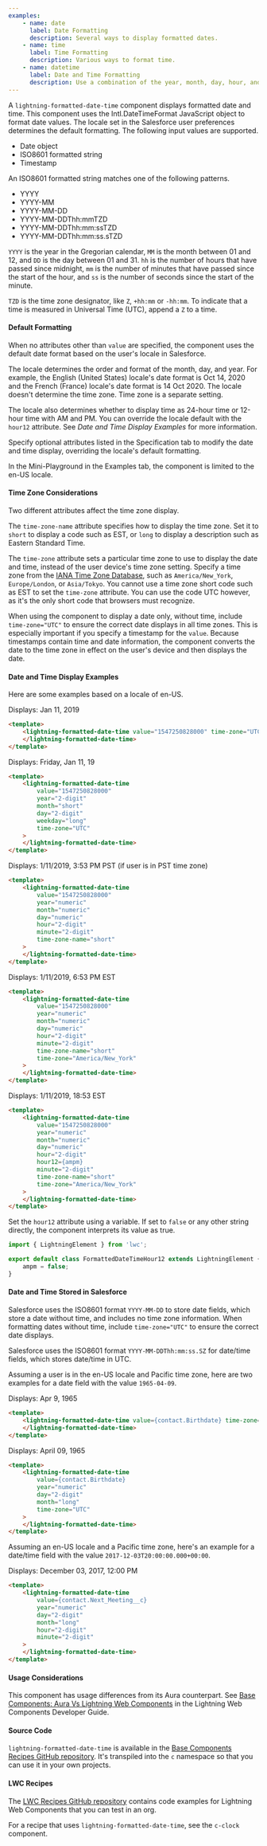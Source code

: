 ```yaml
---
examples:
    - name: date
      label: Date Formatting
      description: Several ways to display formatted dates.
    - name: time
      label: Time Formatting
      description: Various ways to format time.
    - name: datetime
      label: Date and Time Formatting
      description: Use a combination of the year, month, day, hour, and minute attributes, among others, to customize date and time.
---
```


A `lightning-formatted-date-time` component displays formatted date and time.
This component uses the Intl.DateTimeFormat JavaScript object to format date
values. The locale set in the Salesforce user preferences determines the
default formatting. The following input values are supported.

-   Date object
-   ISO8601 formatted string
-   Timestamp

An ISO8601 formatted string matches one of the following patterns.

-   YYYY
-   YYYY-MM
-   YYYY-MM-DD
-   YYYY-MM-DDThh:mmTZD
-   YYYY-MM-DDThh:mm:ssTZD
-   YYYY-MM-DDThh:mm:ss.sTZD

`YYYY` is the year in the Gregorian calendar, `MM` is the month between 01 and
12, and `DD` is the day between 01 and 31. `hh` is the number of hours that
have passed since midnight, `mm` is the number of minutes that have passed
since the start of the hour, and `ss` is the number of seconds since the start
of the minute.

`TZD` is the time zone designator, like `Z`, `+hh:mm` or `-hh:mm`. To indicate
that a time is measured in Universal Time (UTC), append a `Z` to a time.

#### Default Formatting

When no attributes other than `value`
are specified, the component uses the default date format based on the user's locale in Salesforce.

The locale determines the order and format of the month, day, and year. For example, the English (United States) locale's date format is Oct 14, 2020 and the French (France) locale's date format is 14 Oct 2020. The locale doesn't determine the time zone. Time zone is a separate setting.

The locale also determines whether to display time as 24-hour time or 12-hour time with AM and PM. You can override the locale default with the `hour12` attribute. See _Date and Time Display Examples_ for more information.

Specify optional attributes listed in the Specification tab to modify the date and time display, overriding the locale's default formatting.

In the Mini-Playground in the Examples tab, the component is limited to the en-US locale.

#### Time Zone Considerations

Two different attributes affect the time zone display.

The `time-zone-name` attribute specifies how to display the time zone. Set it to `short` to display
a code such as EST, or `long` to display a description such as Eastern Standard Time.

The `time-zone` attribute sets a particular time zone to use to display the date and time,
instead of the user device's time zone setting. Specify a
time zone from the [IANA Time Zone Database](https://www.iana.org/time-zones), such as
`America/New_York`, `Europe/London`, or `Asia/Tokyo`. You cannot use a time zone short code such as
EST to set the `time-zone` attribute. You can use the code UTC however, as it's the only short code that browsers
must recognize.

When using the component to display a date only, without time, include `time-zone="UTC"` to ensure the correct date displays
in all time zones. This is especially important if you specify a timestamp for the `value`. Because timestamps contain time and date information, the component converts the date to the time zone in effect on the user's device and then displays the date.

#### Date and Time Display Examples

Here are some examples based on a locale of en-US.

Displays: Jan 11, 2019

```html
<template>
    <lightning-formatted-date-time value="1547250828000" time-zone="UTC">
    </lightning-formatted-date-time>
</template>
```

Displays: Friday, Jan 11, 19

```html
<template>
    <lightning-formatted-date-time
        value="1547250828000"
        year="2-digit"
        month="short"
        day="2-digit"
        weekday="long"
        time-zone="UTC"
    >
    </lightning-formatted-date-time>
</template>
```

Displays: 1/11/2019, 3:53 PM PST (if user is in PST time zone)

```html
<template>
    <lightning-formatted-date-time
        value="1547250828000"
        year="numeric"
        month="numeric"
        day="numeric"
        hour="2-digit"
        minute="2-digit"
        time-zone-name="short"
    >
    </lightning-formatted-date-time>
</template>
```

Displays: 1/11/2019, 6:53 PM EST

```html
<template>
    <lightning-formatted-date-time
        value="1547250828000"
        year="numeric"
        month="numeric"
        day="numeric"
        hour="2-digit"
        minute="2-digit"
        time-zone-name="short"
        time-zone="America/New_York"
    >
    </lightning-formatted-date-time>
</template>
```

Displays: 1/11/2019, 18:53 EST

```html
<template>
    <lightning-formatted-date-time
        value="1547250828000"
        year="numeric"
        month="numeric"
        day="numeric"
        hour="2-digit"
        hour12={ampm}
        minute="2-digit"
        time-zone-name="short"
        time-zone="America/New_York"
    >
    </lightning-formatted-date-time>
</template>
```

Set the `hour12` attribute using a variable. If set to `false` or any other string directly, the component interprets its value as true.

```js
import { LightningElement } from 'lwc';

export default class FormattedDateTimeHour12 extends LightningElement {
    ampm = false;
}
```

#### Date and Time Stored in Salesforce

Salesforce uses the ISO8601 format `YYYY-MM-DD` to store date fields, which store a date without time, and includes no time zone information.
When formatting dates without time, include `time-zone="UTC"` to ensure the correct date displays.

Salesforce uses the ISO8601 format `YYYY-MM-DDThh:mm:ss.SZ` for date/time fields, which stores date/time in UTC.

Assuming a user is in the en-US locale and Pacific time zone, here are two examples for a date field with
the value `1965-04-09`.

Displays: Apr 9, 1965

```html
<template>
    <lightning-formatted-date-time value={contact.Birthdate} time-zone="UTC">
    </lightning-formatted-date-time>
</template>
```

Displays: April 09, 1965

```html
<template>
    <lightning-formatted-date-time
        value={contact.Birthdate}
        year="numeric"
        day="2-digit"
        month="long"
        time-zone="UTC"
    >
    </lightning-formatted-date-time>
</template>
```

Assuming an en-US locale and a Pacific time zone,
here's an example for a date/time field with the value
`2017-12-03T20:00:00.000+00:00`.

Displays: December 03, 2017, 12:00 PM

```html
<template>
    <lightning-formatted-date-time
        value={contact.Next_Meeting__c}
        year="numeric"
        day="2-digit"
        month="long"
        hour="2-digit"
        minute="2-digit"
    >
    </lightning-formatted-date-time>
</template>
```

#### Usage Considerations

This component has usage differences from its Aura counterpart. See [Base Components: Aura Vs Lightning Web Components](https://developer.salesforce.com/docs/platform/lwc/guide/migrate-map-aura-lwc-components) in the Lightning Web Components Developer Guide.

#### Source Code

`lightning-formatted-date-time` is available in the [Base Components Recipes GitHub repository](https://github.com/salesforce/base-components-recipes#documentation). It's transpiled into the `c` namespace so that you can use it in your own projects.

#### LWC Recipes

The [LWC Recipes GitHub repository](https://github.com/trailheadapps/lwc-recipes) contains code examples for Lightning Web Components that you can test in an org.

For a recipe that uses `lightning-formatted-date-time`, see the `c-clock` component.
